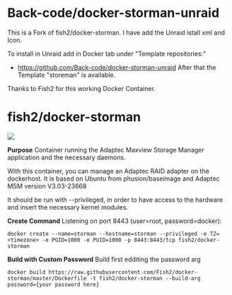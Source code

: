 # Back-code/docker-storman-unraid

This is a Fork of fish2/docker-storman.
I have add the Unraid istall xml and Icon.

To install in Unraid add in Docker tab under "Template repositories:"
- https://github.com/Back-code/docker-storman-unraid
After that the Template "storeman" is available.

Thanks to Fish2 for this working Docker Container.

# fish2/docker-storman
[![](https://images.microbadger.com/badges/image/fish2/docker-storman.svg)](https://microbadger.com/images/fish2/docker-storman "Get your own image badge on microbadger.com")

**Purpose**
Container running the Adaptec Maxview Storage Manager application and the necessary daemons.

With this container, you can manage an Adaptec RAID adapter on the dockerhost. It is based on Ubuntu from phusion/baseimage and Adaptec MSM version V3.03-23668

It should be run with --privileged, in order to have access to the hardware and insert the necessary kernel modules.

**Create Command**
Listening on port 8443 (user=root, password=docker):

	docker create --name=storman --hostname=storman --privileged -e TZ=<timezone> -e PGID=1000 -e PUID=1000 -p 8443:8443/tcp fish2/docker-storman

**Build with Custom Password**
Build first edditing the password arg

	docker build https://raw.githubusercontent.com/Fish2/docker-storman/master/Dockerfile -t fish2/docker-storman --build-arg password={your password here}
